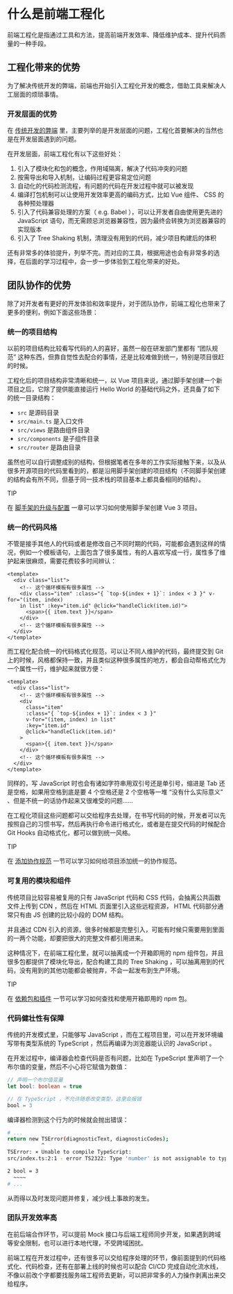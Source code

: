 # 什么是前端工程化

前端工程化是指通过工具和方法，提高前端开发效率、降低维护成本、提升代码质量的一种手段。

## 工程化带来的优势[​](https://vue3.chengpeiquan.com/engineering.html#%E5%B7%A5%E7%A8%8B%E5%8C%96%E5%B8%A6%E6%9D%A5%E7%9A%84%E4%BC%98%E5%8A%BF)

为了解决传统开发的弊端，前端也开始引入工程化开发的概念，借助工具来解决人工层面的烦琐事情。

### 开发层面的优势[​](https://vue3.chengpeiquan.com/engineering.html#%E5%BC%80%E5%8F%91%E5%B1%82%E9%9D%A2%E7%9A%84%E4%BC%98%E5%8A%BF)

在 [传统开发的弊端](https://vue3.chengpeiquan.com/engineering.html#%E4%BC%A0%E7%BB%9F%E5%BC%80%E5%8F%91%E7%9A%84%E5%BC%8A%E7%AB%AF) 里，主要列举的是开发层面的问题，工程化首要解决的当然也是在开发层面遇到的问题。

在开发层面，前端工程化有以下这些好处：

1. 引入了模块化和包的概念，作用域隔离，解决了代码冲突的问题
1. 按需导出和导入机制，让编码过程更容易定位问题
1. 自动化的代码检测流程，有问题的代码在开发过程中就可以被发现
1. 编译打包机制可以让使用开发效率更高的编码方式，比如 Vue 组件、 CSS 的各种预处理器
1. 引入了代码兼容处理的方案（ e.g. Babel ），可以让开发者自由使用更先进的 JavaScript 语句，而无需顾忌浏览器兼容性，因为最终会转换为浏览器兼容的实现版本
1. 引入了 Tree Shaking 机制，清理没有用到的代码，减少项目构建后的体积

还有非常多的体验提升，列举不完。而对应的工具，根据用途也会有非常多的选择，在后面的学习过程中，会一步一步体验到工程化带来的好处。

## 团队协作的优势[​](https://vue3.chengpeiquan.com/engineering.html#%E5%9B%A2%E9%98%9F%E5%8D%8F%E4%BD%9C%E7%9A%84%E4%BC%98%E5%8A%BF)

除了对开发者有更好的开发体验和效率提升，对于团队协作，前端工程化也带来了更多的便利，例如下面这些场景：

### 统一的项目结构[​](https://vue3.chengpeiquan.com/engineering.html#%E7%BB%9F%E4%B8%80%E7%9A%84%E9%A1%B9%E7%9B%AE%E7%BB%93%E6%9E%84)

以前的项目结构比较看写代码的人的喜好，虽然一般在研发部门里都有 “团队规范” 这种东西，但靠自觉性去配合的事情，还是比较难做到统一，特别是项目很赶的时候。

工程化后的项目结构非常清晰和统一，以 Vue 项目来说，通过脚手架创建一个新项目之后，它除了提供能直接运行 Hello World 的基础代码之外，还具备了如下的统一目录结构：

- `src` 是源码目录
- `src/main.ts` 是入口文件
- `src/views` 是路由组件目录
- `src/components` 是子组件目录
- `src/router` 是路由目录

虽然也可以自行调整成别的结构，但根据笔者在多年的工作实际接触下来，以及从很多开源项目的代码里看到的，都是沿用脚手架创建的项目结构（不同脚手架创建的结构会有所不同，但基于同一技术栈的项目基本上都具备相同的结构）。

TIP

在 [脚手架的升级与配置](https://vue3.chengpeiquan.com/upgrade.html) 一章可以学习如何使用脚手架创建 Vue 3 项目。

### 统一的代码风格[​](https://vue3.chengpeiquan.com/engineering.html#%E7%BB%9F%E4%B8%80%E7%9A%84%E4%BB%A3%E7%A0%81%E9%A3%8E%E6%A0%BC)

不管是接手其他人的代码或者是修改自己不同时期的代码，可能都会遇到这样的情况，例如一个模板语句，上面包含了很多属性，有的人喜欢写成一行，属性多了维护起来很麻烦，需要花费较多时间辨认：

```vue
<template>
  <div class="list">
    <!-- 这个循环模板有很多属性 -->
    <div class="item" :class="{ `top-${index + 1}`: index < 3 }" v-for="(item, index)
    in list" :key="item.id" @click="handleClick(item.id)">
      <span>{{ item.text }}</span>
    </div>
    <!-- 这个循环模板有很多属性 -->
  </div>
</template>
```

而工程化配合统一的代码格式化规范，可以让不同人维护的代码，最终提交到 Git 上的时候，风格都保持一致，并且类似这种很多属性的地方，都会自动帮格式化为一个属性一行，维护起来就很方便：

```vue
<template>
  <div class="list">
    <!-- 这个循环模板有很多属性 -->
    <div
      class="item"
      :class="{ `top-${index + 1}`: index < 3 }"
      v-for="(item, index) in list"
      :key="item.id"
      @click="handleClick(item.id)"
    >
      <span>{{ item.text }}</span>
    </div>
    <!-- 这个循环模板有很多属性 -->
  </div>
</template>
```

同样的，写 JavaScript 时也会有诸如字符串用双引号还是单引号，缩进是 Tab 还是空格，如果用空格到底是要 4 个空格还是 2 个空格等一堆 “没有什么实际意义” 、但是不统一的话协作起来又很难受的问题……

在工程化项目这些问题都可以交给程序去处理，在书写代码的时候，开发者可以先按照自己的习惯书写，然后再执行命令进行格式化，或者是在提交代码的时候配合 Git Hooks 自动格式化，都可以做到统一风格。

TIP

在 [添加协作规范](https://vue3.chengpeiquan.com/upgrade.html#%E6%B7%BB%E5%8A%A0%E5%8D%8F%E4%BD%9C%E8%A7%84%E8%8C%83) 一节可以学习如何给项目添加统一的协作规范。

### 可复用的模块和组件[​](https://vue3.chengpeiquan.com/engineering.html#%E5%8F%AF%E5%A4%8D%E7%94%A8%E7%9A%84%E6%A8%A1%E5%9D%97%E5%92%8C%E7%BB%84%E4%BB%B6)

传统项目比较容易被复用的只有 JavaScript 代码和 CSS 代码，会抽离公共函数文件上传到 CDN ，然后在 HTML 页面里引入这些远程资源， HTML 代码部分通常只有由 JS 创建的比较小段的 DOM 结构。

并且通过 CDN 引入的资源，很多时候都是完整引入，可能有时候只需要用到里面的一两个功能，却要把很大的完整文件都引用进来。

这种情况下，在前端工程化里，就可以抽离成一个开箱即用的 npm 组件包，并且很多包都提供了模块化导出，配合构建工具的 Tree Shaking ，可以抽离用到的代码，没有用到的其他功能都会被抛弃，不会一起发布到生产环境。

TIP

在 [依赖包和插件](https://vue3.chengpeiquan.com/guide.html#%E4%BE%9D%E8%B5%96%E5%8C%85%E5%92%8C%E6%8F%92%E4%BB%B6) 一节可以学习如何查找和使用开箱即用的 npm 包。

### 代码健壮性有保障[​](https://vue3.chengpeiquan.com/engineering.html#%E4%BB%A3%E7%A0%81%E5%81%A5%E5%A3%AE%E6%80%A7%E6%9C%89%E4%BF%9D%E9%9A%9C)

传统的开发模式里，只能够写 JavaScript ，而在工程项目里，可以在开发环境编写带有类型系统的 TypeScript ，然后再编译为浏览器能认识的 JavaScript 。

在开发过程中，编译器会检查代码是否有问题，比如在 TypeScript 里声明了一个布尔值的变量，然后不小心将它赋值为数值：

```ts
// 声明一个布尔值变量
let bool: boolean = true

// 在 TypeScript ，不允许随意改变类型，这里会报错
bool = 3
```

编译器检测到这个行为的时候就会抛出错误：

```bash
# ...
return new TSError(diagnosticText, diagnosticCodes);
           ^
TSError: ⨯ Unable to compile TypeScript:
src/index.ts:2:1 - error TS2322: Type 'number' is not assignable to type 'boolean'.

2 bool = 3
  ~~~~
# ...
```

从而得以及时发现问题并修复，减少线上事故的发生。

### 团队开发效率高[​](https://vue3.chengpeiquan.com/engineering.html#%E5%9B%A2%E9%98%9F%E5%BC%80%E5%8F%91%E6%95%88%E7%8E%87%E9%AB%98)

在前后端合作环节，可以提前 Mock 接口与后端工程师同步开发，如果遇到跨域等安全限制，也可以进行本地代理，不受跨域困扰。

前端工程在开发过程中，还有很多可以交给程序处理的环节，像前面提到的代码格式化、代码检查，还有在部署上线的时候也可以配合 CI/CD 完成自动化流水线，不像以前改个字都要找服务端工程师去更新，可以把非常多的人力操作剥离出来交给程序。
